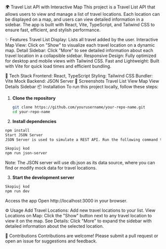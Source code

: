 🌍 Travel List API with Interactive Map
This project is a Travel List API that allows users to view and manage a list of travel locations. Each location can be displayed on a map, and users can view detailed information in a sidebar. The app is built with React, Vite, TypeScript, and Tailwind CSS to ensure fast, efficient, and stylish performance.

✨ Features
Travel List Display: Lists all travel added by the user.
Interactive Map View: Click on "Show" to visualize each travel location on a dynamic map.
Detail Sidebar: Click "More" to see detailed information about each travel location in a collapsible sidebar.
Responsive Design: Fully optimized for desktop and mobile views with Tailwind CSS.
Fast and Lightweight: Built with Vite for quick load times and efficient bundling.

🚀 Tech Stack
Frontend: React, TypeScript
Styling: Tailwind CSS
Bundler: Vite
Mock Backend: JSON Server
📸 Screenshots
Travel List View Map View Details Sidebar
📦 Installation
To run this project locally, follow these steps:

1. **Clone the repository**

   ```bash
   git clone https://github.com/yourusername/your-repo-name.git
   cd your-repo-name

   ```

2. **Install dependencies**

```bash
npm install
Start JSON Server
JSON Server is used to simulate a REST API. Run the following command to start the JSON Server at http://localhost:3001.

```

```bash
Skopiuj kod
npm run json-server
```

Note: The JSON server will use db.json as its data source, where you can find or modify mock data for travel locations.

3. **Start the development server**

```bash
Skopiuj kod
npm run dev
```

Access the app
Open http://localhost:3000 in your browser.

⚙️ Usage
Add Travel Locations: Add new travel locations to your list.
View Locations on Map: Click the "Show" button next to any travel location to view it on the map.
See Details: Click "More" to expand the sidebar with detailed information about the selected location.

🤝 Contributions
Contributions are welcome! Please submit a pull request or open an issue for suggestions and feedback.
